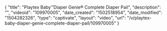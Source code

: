 {
    "title": "Playtex Baby&trade;Diaper Genie&reg; Complete Diaper Pail",
    "description": "",
    "videoid": "109970005",
    "date_created": "1502518954",
    "date_modified": "1504282326",
    "type": "captivate",
    "layout": "video",
    "url": "\/v\/playtex-baby-diaper-genie-complete-diaper-pail\/109970005"
}
